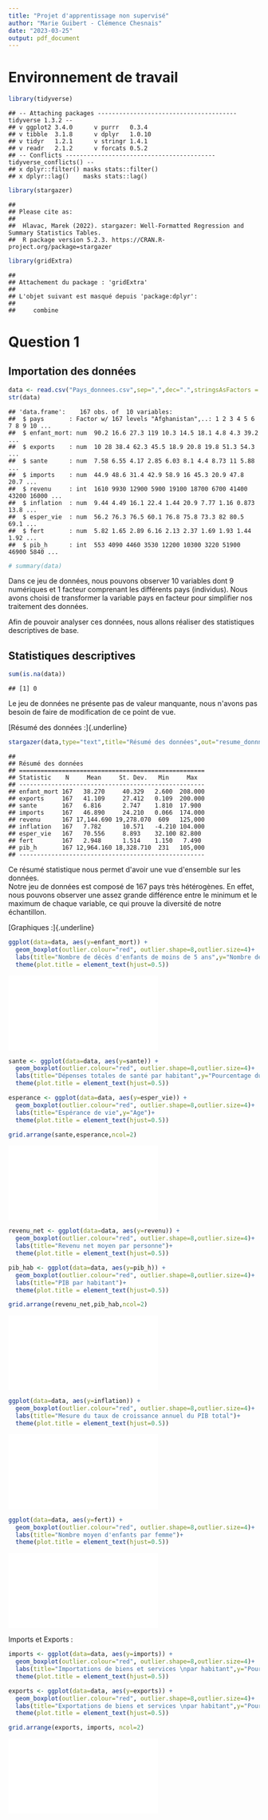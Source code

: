 ```yaml
---
title: "Projet d'apprentissage non supervisé"
author: "Marie Guibert - Clémence Chesnais"
date: "2023-03-25"
output: pdf_document
---
```


# Environnement de travail


```r
library(tidyverse)
```

```
## -- Attaching packages --------------------------------------- tidyverse 1.3.2 --
## v ggplot2 3.4.0      v purrr   0.3.4 
## v tibble  3.1.8      v dplyr   1.0.10
## v tidyr   1.2.1      v stringr 1.4.1 
## v readr   2.1.2      v forcats 0.5.2 
## -- Conflicts ------------------------------------------ tidyverse_conflicts() --
## x dplyr::filter() masks stats::filter()
## x dplyr::lag()    masks stats::lag()
```

```r
library(stargazer)
```

```
## 
## Please cite as: 
## 
##  Hlavac, Marek (2022). stargazer: Well-Formatted Regression and Summary Statistics Tables.
##  R package version 5.2.3. https://CRAN.R-project.org/package=stargazer
```

```r
library(gridExtra)
```

```
## 
## Attachement du package : 'gridExtra'
## 
## L'objet suivant est masqué depuis 'package:dplyr':
## 
##     combine
```

# Question 1

## Importation des données


```r
data <- read.csv("Pays_donnees.csv",sep=",",dec=".",stringsAsFactors = T)
str(data)
```

```
## 'data.frame':	167 obs. of  10 variables:
##  $ pays       : Factor w/ 167 levels "Afghanistan",..: 1 2 3 4 5 6 7 8 9 10 ...
##  $ enfant_mort: num  90.2 16.6 27.3 119 10.3 14.5 18.1 4.8 4.3 39.2 ...
##  $ exports    : num  10 28 38.4 62.3 45.5 18.9 20.8 19.8 51.3 54.3 ...
##  $ sante      : num  7.58 6.55 4.17 2.85 6.03 8.1 4.4 8.73 11 5.88 ...
##  $ imports    : num  44.9 48.6 31.4 42.9 58.9 16 45.3 20.9 47.8 20.7 ...
##  $ revenu     : int  1610 9930 12900 5900 19100 18700 6700 41400 43200 16000 ...
##  $ inflation  : num  9.44 4.49 16.1 22.4 1.44 20.9 7.77 1.16 0.873 13.8 ...
##  $ esper_vie  : num  56.2 76.3 76.5 60.1 76.8 75.8 73.3 82 80.5 69.1 ...
##  $ fert       : num  5.82 1.65 2.89 6.16 2.13 2.37 1.69 1.93 1.44 1.92 ...
##  $ pib_h      : int  553 4090 4460 3530 12200 10300 3220 51900 46900 5840 ...
```

```r
# summary(data)
```

Dans ce jeu de données, nous pouvons observer 10 variables dont 9 numériques et 1 facteur comprenant les différents pays (individus). Nous avons choisi de transformer la variable pays en facteur pour simplifier nos traitement des données.

Afin de pouvoir analyser ces données, nous allons réaliser des statistiques descriptives de base.

## Statistiques descriptives


```r
sum(is.na(data))
```

```
## [1] 0
```

Le jeu de données ne présente pas de valeur manquante, nous n'avons pas besoin de faire de modification de ce point de vue.

[Résumé des données :]{.underline}


```r
stargazer(data,type="text",title="Résumé des données",out="resume_donnnees.txt")
```

```
## 
## Résumé des données
## ====================================================
## Statistic    N     Mean     St. Dev.   Min     Max  
## ----------------------------------------------------
## enfant_mort 167   38.270     40.329   2.600  208.000
## exports     167   41.109     27.412   0.109  200.000
## sante       167   6.816      2.747    1.810  17.900 
## imports     167   46.890     24.210   0.066  174.000
## revenu      167 17,144.690 19,278.070  609   125,000
## inflation   167   7.782      10.571   -4.210 104.000
## esper_vie   167   70.556     8.893    32.100 82.800 
## fert        167   2.948      1.514    1.150   7.490 
## pib_h       167 12,964.160 18,328.710  231   105,000
## ----------------------------------------------------
```

Ce résumé statistique nous permet d'avoir une vue d'ensemble sur les données.\
Notre jeu de données est composé de 167 pays très hétérogènes. En effet, nous pouvons observer une assez grande différence entre le minimum et le maximum de chaque variable, ce qui prouve la diversité de notre échantillon.

[Graphiques :]{.underline}



```r
ggplot(data=data, aes(y=enfant_mort)) + 
  geom_boxplot(outlier.colour="red", outlier.shape=8,outlier.size=4)+
  labs(title="Nombre de décès d'enfants de moins de 5 ans",y="Nombre de décès pour 1000 naissances")+
  theme(plot.title = element_text(hjust=0.5))
```

![](projet_apprentissage_non_supp_files/figure-latex/unnamed-chunk-5-1.pdf)<!-- --> 


```r
sante <- ggplot(data=data, aes(y=sante)) + 
  geom_boxplot(outlier.colour="red", outlier.shape=8,outlier.size=4)+
  labs(title="Dépenses totales de santé par habitant",y="Pourcentage du PIB par habitant")+
  theme(plot.title = element_text(hjust=0.5))

esperance <- ggplot(data=data, aes(y=esper_vie)) + 
  geom_boxplot(outlier.colour="red", outlier.shape=8,outlier.size=4)+
  labs(title="Espérance de vie",y="Age")+
  theme(plot.title = element_text(hjust=0.5))

grid.arrange(sante,esperance,ncol=2)
```

![](projet_apprentissage_non_supp_files/figure-latex/unnamed-chunk-6-1.pdf)<!-- --> 


```r
revenu_net <- ggplot(data=data, aes(y=revenu)) + 
  geom_boxplot(outlier.colour="red", outlier.shape=8,outlier.size=4)+
  labs(title="Revenu net moyen par personne")+
  theme(plot.title = element_text(hjust=0.5))

pib_hab <- ggplot(data=data, aes(y=pib_h)) + 
  geom_boxplot(outlier.colour="red", outlier.shape=8,outlier.size=4)+
  labs(title="PIB par habitant")+
  theme(plot.title = element_text(hjust=0.5))

grid.arrange(revenu_net,pib_hab,ncol=2)
```

![](projet_apprentissage_non_supp_files/figure-latex/unnamed-chunk-7-1.pdf)<!-- --> 


```r
ggplot(data=data, aes(y=inflation)) + 
  geom_boxplot(outlier.colour="red", outlier.shape=8,outlier.size=4)+
  labs(title="Mesure du taux de croissance annuel du PIB total")+
  theme(plot.title = element_text(hjust=0.5))
```

![](projet_apprentissage_non_supp_files/figure-latex/unnamed-chunk-8-1.pdf)<!-- --> 


```r
ggplot(data=data, aes(y=fert)) + 
  geom_boxplot(outlier.colour="red", outlier.shape=8,outlier.size=4)+
  labs(title="Nombre moyen d'enfants par femme")+
  theme(plot.title = element_text(hjust=0.5))
```

![](projet_apprentissage_non_supp_files/figure-latex/unnamed-chunk-9-1.pdf)<!-- --> 


Imports et Exports :

```r
imports <- ggplot(data=data, aes(y=imports)) + 
  geom_boxplot(outlier.colour="red", outlier.shape=8,outlier.size=4)+
  labs(title="Importations de biens et services \npar habitant",y="Pourcentage du PIB par habitant")+
  theme(plot.title = element_text(hjust=0.5))

exports <- ggplot(data=data, aes(y=exports)) + 
  geom_boxplot(outlier.colour="red", outlier.shape=8,outlier.size=4)+
  labs(title="Exportations de biens et services \npar habitant",y="Pourcentage du PIB par habitant")+
  theme(plot.title = element_text(hjust=0.5))

grid.arrange(exports, imports, ncol=2)
```

![](projet_apprentissage_non_supp_files/figure-latex/unnamed-chunk-10-1.pdf)<!-- --> 



